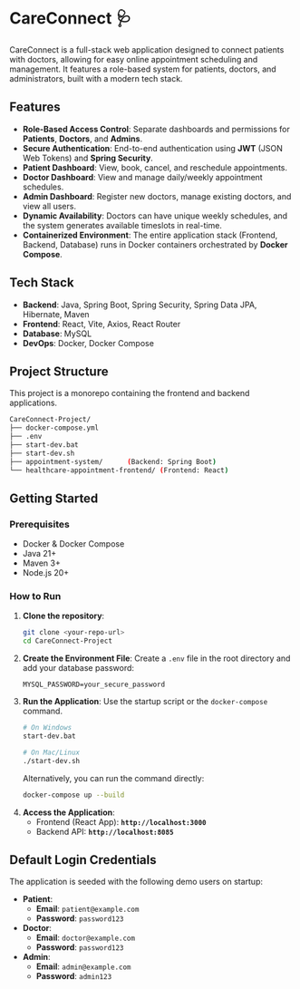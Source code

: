 # CareConnect 🩺

CareConnect is a full-stack web application designed to connect patients with doctors, allowing for easy online appointment scheduling and management. It features a role-based system for patients, doctors, and administrators, built with a modern tech stack.

## Features

* **Role-Based Access Control**: Separate dashboards and permissions for **Patients**, **Doctors**, and **Admins**.
* **Secure Authentication**: End-to-end authentication using **JWT** (JSON Web Tokens) and **Spring Security**.
* **Patient Dashboard**: View, book, cancel, and reschedule appointments.
* **Doctor Dashboard**: View and manage daily/weekly appointment schedules.
* **Admin Dashboard**: Register new doctors, manage existing doctors, and view all users.
* **Dynamic Availability**: Doctors can have unique weekly schedules, and the system generates available timeslots in real-time.
* **Containerized Environment**: The entire application stack (Frontend, Backend, Database) runs in Docker containers orchestrated by **Docker Compose**.

## Tech Stack

* **Backend**: Java, Spring Boot, Spring Security, Spring Data JPA, Hibernate, Maven
* **Frontend**: React, Vite, Axios, React Router
* **Database**: MySQL
* **DevOps**: Docker, Docker Compose

## Project Structure
This project is a monorepo containing the frontend and backend applications.

```bash
CareConnect-Project/
├── docker-compose.yml
├── .env
├── start-dev.bat
├── start-dev.sh
├── appointment-system/      (Backend: Spring Boot)
└── healthcare-appointment-frontend/ (Frontend: React)
```

## Getting Started

### Prerequisites
* Docker & Docker Compose
* Java 21+
* Maven 3+
* Node.js 20+

### How to Run
1.  **Clone the repository**:
    ```bash
    git clone <your-repo-url>
    cd CareConnect-Project
    ```
2.  **Create the Environment File**: Create a `.env` file in the root directory and add your database password:
    ```
    MYSQL_PASSWORD=your_secure_password
    ```
3.  **Run the Application**: Use the startup script or the `docker-compose` command.
    ```bash
    # On Windows
    start-dev.bat

    # On Mac/Linux
    ./start-dev.sh
    ```
    Alternatively, you can run the command directly:
    ```bash
    docker-compose up --build
    ```
4.  **Access the Application**:
    * Frontend (React App): **`http://localhost:3000`**
    * Backend API: **`http://localhost:8085`**

## Default Login Credentials
The application is seeded with the following demo users on startup:

* **Patient**:
    * **Email**: `patient@example.com`
    * **Password**: `password123`
* **Doctor**:
    * **Email**: `doctor@example.com`
    * **Password**: `password123`
* **Admin**:
    * **Email**: `admin@example.com`
    * **Password**: `admin123`
